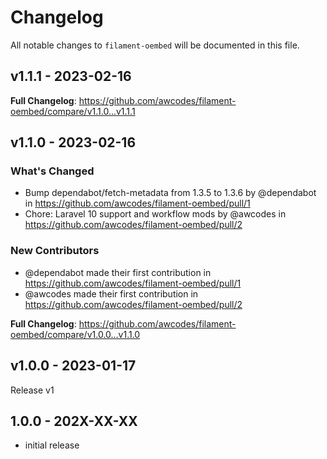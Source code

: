 # Changelog

All notable changes to `filament-oembed` will be documented in this file.

## v1.1.1 - 2023-02-16

**Full Changelog**: https://github.com/awcodes/filament-oembed/compare/v1.1.0...v1.1.1

## v1.1.0 - 2023-02-16

### What's Changed

- Bump dependabot/fetch-metadata from 1.3.5 to 1.3.6 by @dependabot in https://github.com/awcodes/filament-oembed/pull/1
- Chore: Laravel 10 support and workflow mods by @awcodes in https://github.com/awcodes/filament-oembed/pull/2

### New Contributors

- @dependabot made their first contribution in https://github.com/awcodes/filament-oembed/pull/1
- @awcodes made their first contribution in https://github.com/awcodes/filament-oembed/pull/2

**Full Changelog**: https://github.com/awcodes/filament-oembed/compare/v1.0.0...v1.1.0

## v1.0.0 - 2023-01-17

Release v1

## 1.0.0 - 202X-XX-XX

- initial release
